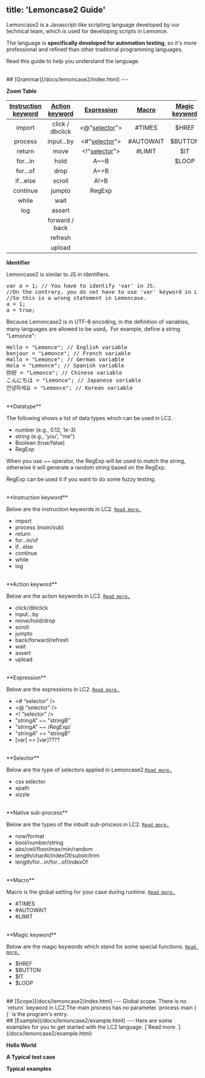 title: 'Lemoncase2 Guide'
---
Lemoncase2 is a Javascript-like scripting language developed by our technical team, which is used for developing scripts in Lemonce. 

The language is **specifically developed for automation testing**, so it's more professional and refined than other traditonal programming languages.

Read this guide to help you understand the language.

<br/>
## [Grammar](/docs/lemoncase2/index.html)
---

**Zoom Table**

|[Instruction keyword](/docs/lemoncase2/instructionkeyword.html)|[Action keyword](/docs/lemoncase2/actionkeyword.html)|[Expression](/docs/lemoncase2/expression.html) |[Macro](/docs/lemoncase2/macro.html)|[Magic keyword](/docs/lemoncase2/magic.html)
|:--------------:|:---------:|:-----------:|:-------:|:-------:|
|import          |click / dbclick      |<@"[selector](/docs/lemoncase2/selector.html)"> |#TIMES   |$HREF  |
|process              |input...by    |<#"[selector](/docs/lemoncase2/selector.html)"> |#AUTOWAIT|$BUTTON|
|return         |move |<!"[selector](/docs/lemoncase2/selector.html)"> |#LIMIT   |$IT    |
|for...in          |hold       |A~~B         |         |$LOOP  |
|for...of        |drop       |A==B         |||         
|if...else        |scroll       |A!=B         |||         
|continue       |jumpto     |RegExp       |||         
|while        |wait     ||||          
|log           |assert       ||||           
|             |forward / back     ||||          
|                |refresh    ||||          
|                |upload      ||||   |       

**Identifier** 

Lemoncase2 is similar to JS in identifiers.
<pre class='sublemon'>
var a = 1; // You have to identify 'var' in JS.
//On the contrary, you do not have to use 'var' keyword in LC2.
//So this is a wrong statement in Lemoncase.
a = 1;
a = true;</pre>

Because Lemoncase2 is in UTF-8 encoding, in the definition of variables, many languages are allowed to be used。For example, define a string "Lemonce":
<pre class='sublemon'>
Hello = "Lemonce"; // English variable
bonjour = "Lemonce"; // French variable
Hallo = "Lemonce"; // German variable
Hola = "Lemonce"; // Spanish variable
你好 = "Lemonce"; // Chinese variable
こんにちは = "Lemonce"; // Japanese variable
안녕하세요 = "Lemonce"; // Korean variable
</pre>

<br/>
**Datatype**

The following shows a list of data types which can be used in LC2.
- number (e.g., 0.12, 1e-3)
- string (e.g., 'you', "me")
- Boolean (true/false)
- RegExp

When you use ~~ operator, the RegExp will be used to match the string, otherwise it will generate a random string based on the RegExp.

RegExp can be used it if you want to do some fuzzy testing.

<br/>
**Instruction keyword** 

Below are the instruction keywords in LC2. [`Read more.`](/docs/lemoncase2/instructionkeyword.html)
- import
- process (main/sub)
- return
- for...in/of
- if...else
- continue
- while
- log

<br/>
**Action keyword** 

Below are the action keywords in LC2. [`Read more.`](/docs/lemoncase2/actionkeyword.html)
- click/dblclick
- input...by
- move/hold/drop
- scroll
- jumpto
- back/forward/refresh
- wait
- assert
- upload

<br/>
**Expression** 

Below are the expressions in LC2. [`Read more.`](/docs/lemoncase2/expression.html)
- <# “selector” />
- <@ “selector” />
- <! “selector” />
- "stringA" ~~ "stringB"
- "stringA" ~~ /RegExp/
- "stringA" == "stringB"
- [var] == [var]????

<br/>
**Selector** 

Below are the type of selectors applied in Lemoncase2.[`Read more.`](/docs/lemoncase2/selector.html)
- css selector
- xpath
- sizzle

<br/>
**Native sub-process** 

Below are the types of the inbuilt sub-process in LC2. [`Read more.`](/docs/lemoncase2/subprocess.html)
- now/format
- bool/number/string
- abs/ceil/floor/max/min/random
- length/charAt/indexOf/substr/trim
- length/for...in/for...of/indexOf

<br/>
**Macro** 

Macro is the global setting for your case during runtime. [`Read more.`](/docs/lemoncase2/macro.html)
- #TIMES
- #AUTOWAIT
- #LIMIT

<br/>
**Magic keyword**

Below are the magic keywords which stand for some special functions. [`Read more.`](/docs/lemoncase2/magic.html)
- $HREF
- $BUTTON
- $IT
- $LOOP

<br/>
## [Scope](/docs/lemoncase2/index.html)
---
Global scope. 
There is no `return` keyword in LC2.The main process has no parameter.`process main { }` is the program's entry.

<br/>
## [Example](/docs/lemoncase2/example.html)
---
Here are some examples for you to get started with the LC2 language. [`Read more.`](/docs/lemoncase2/example.html)

**Hello World** 

**A Typical test case** 

**Typical examples** 

